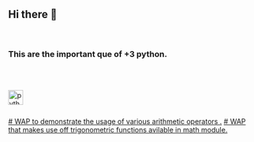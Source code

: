## Hi there 👋
<br clear="both">

<h3 align="left">This are the important que of +3 python.</h3>
<br>

## 



###

<div align="left">
  <img src="https://cdn.jsdelivr.net/gh/devicons/devicon/icons/python/python-original.svg" height="30" alt="python logo"  />
  <img width="12" />
</div> 

###
[# WAP to demonstrate the usage of various arithmetic operators .](/Python/py1.py)
[# WAP that makes use off trigonometric functions avilable in math module.](/Python/py2.py)

###
###
